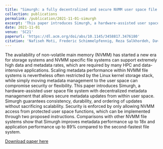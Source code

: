 ```yaml
---
title: "Simurgh: a fully decentralized and secure NVMM user space file system"
collection: publications
permalink: /publication/2021-11-01-simurgh
excerpt: 'This paper introduces Simurgh, a hardware-assisted user space file system with decentralized metadata management that allows secure metadata updates from within user space.'
date: 2021-11-01
venue: 'SC21'
paperurl: 'https://dl.acm.org/doi/abs/10.1145/3458817.3476180'
citation: 'Nafiseh Moti, Frederic Schimmelpfennig, Reza Salkhordeh, David Klopp, Toni Cortes, Ulrich Rückert, André Brinkmann. (2021). &quot;Simurgh: a fully decentralized and secure NVMM user space file system.&quot; <i> SC21 </i>.'
---
```

The availability of non-volatile main memory (NVMM) has started a new era for storage systems and NVMM specific file systems can support extremely high data and metadata rates, which are required by many HPC and data-intensive applications. Scaling metadata performance within NVMM file systems is nevertheless often restricted by the Linux kernel storage stack, while simply moving metadata management to the user space can compromise security or flexibility.
This paper introduces Simurgh, a hardware-assisted user space file system with decentralized metadata management that allows secure metadata updates from within user space. Simurgh guarantees consistency, durability, and ordering of updates without sacrificing scalability. Security is enforced by only allowing NVMM access from protected user space functions, which can be implemented through two proposed instructions. Comparisons with other NVMM file systems show that Simurgh improves metadata performance up to 18x and application performance up to 89% compared to the second-fastest file system.

[Download paper here](https://salkhordeh.de/files/pdfs/simurgh-sc2021.pdf)
